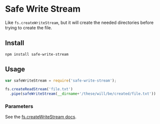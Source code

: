 # Safe Write Stream

Like `fs.createWriteStream`, but it will create the needed directories before trying to create the file.

## Install
```
npm install safe-write-stream
```

## Usage

```javascript
var safeWriteStream = require('safe-write-stream');

fs.createReadStream('file.txt')
  .pipe(safeWriteStream(__dirname+'/these/will/be/created/file.txt'))
```

### Parameters

See the [fs.createWriteStream docs](https://nodejs.org/api/fs.html#fs_fs_createwritestream_path_options).
